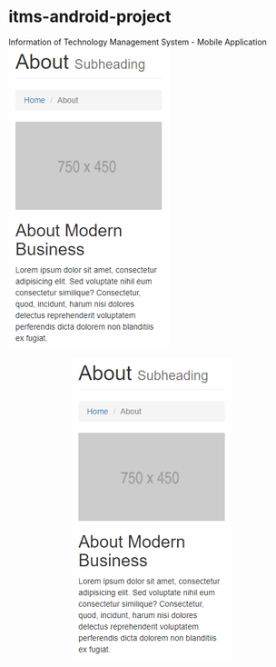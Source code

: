 # itms-android-project
Information of Technology Management System - Mobile Application <br>
![alt text](https://github.com/Janescience/ItmsAndroidProject/blob/master/ITMS/app/src/main/res/drawable/about.png)
<br>
<p align="center">
  <img src="https://github.com/Janescience/ItmsAndroidProject/blob/master/ITMS/app/src/main/res/drawable/about.png" />
</p>

